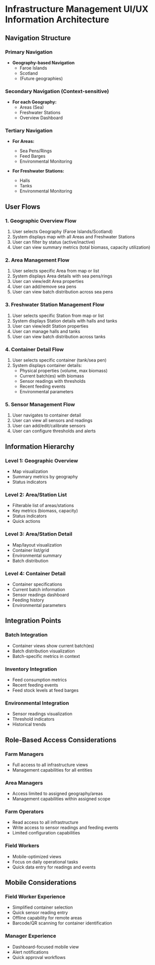 # Infrastructure Management UI/UX Information Architecture

## Navigation Structure

### Primary Navigation
- **Geography-based Navigation**
  - Faroe Islands
  - Scotland
  - (Future geographies)

### Secondary Navigation (Context-sensitive)
- **For each Geography:**
  - Areas (Sea)
  - Freshwater Stations
  - Overview Dashboard

### Tertiary Navigation
- **For Areas:**
  - Sea Pens/Rings
  - Feed Barges
  - Environmental Monitoring
  
- **For Freshwater Stations:**
  - Halls
  - Tanks
  - Environmental Monitoring

## User Flows

### 1. Geographic Overview Flow
1. User selects Geography (Faroe Islands/Scotland)
2. System displays map with all Areas and Freshwater Stations
3. User can filter by status (active/inactive)
4. User can view summary metrics (total biomass, capacity utilization)

### 2. Area Management Flow
1. User selects specific Area from map or list
2. System displays Area details with sea pens/rings
3. User can view/edit Area properties
4. User can add/remove sea pens
5. User can view batch distribution across sea pens

### 3. Freshwater Station Management Flow
1. User selects specific Station from map or list
2. System displays Station details with halls and tanks
3. User can view/edit Station properties
4. User can manage halls and tanks
5. User can view batch distribution across tanks

### 4. Container Detail Flow
1. User selects specific container (tank/sea pen)
2. System displays container details:
   - Physical properties (volume, max biomass)
   - Current batch(es) with biomass
   - Sensor readings with thresholds
   - Recent feeding events
   - Environmental parameters

### 5. Sensor Management Flow
1. User navigates to container detail
2. User can view all sensors and readings
3. User can add/edit/calibrate sensors
4. User can configure thresholds and alerts

## Information Hierarchy

### Level 1: Geographic Overview
- Map visualization
- Summary metrics by geography
- Status indicators

### Level 2: Area/Station List
- Filterable list of areas/stations
- Key metrics (biomass, capacity)
- Status indicators
- Quick actions

### Level 3: Area/Station Detail
- Map/layout visualization
- Container list/grid
- Environmental summary
- Batch distribution

### Level 4: Container Detail
- Container specifications
- Current batch information
- Sensor readings dashboard
- Feeding history
- Environmental parameters

## Integration Points

### Batch Integration
- Container views show current batch(es)
- Batch distribution visualization
- Batch-specific metrics in context

### Inventory Integration
- Feed consumption metrics
- Recent feeding events
- Feed stock levels at feed barges

### Environmental Integration
- Sensor readings visualization
- Threshold indicators
- Historical trends

## Role-Based Access Considerations

### Farm Managers
- Full access to all infrastructure views
- Management capabilities for all entities

### Area Managers
- Access limited to assigned geography/areas
- Management capabilities within assigned scope

### Farm Operators
- Read access to all infrastructure
- Write access to sensor readings and feeding events
- Limited configuration capabilities

### Field Workers
- Mobile-optimized views
- Focus on daily operational tasks
- Quick data entry for readings and events

## Mobile Considerations

### Field Worker Experience
- Simplified container selection
- Quick sensor reading entry
- Offline capability for remote areas
- Barcode/QR scanning for container identification

### Manager Experience
- Dashboard-focused mobile view
- Alert notifications
- Quick approval workflows
